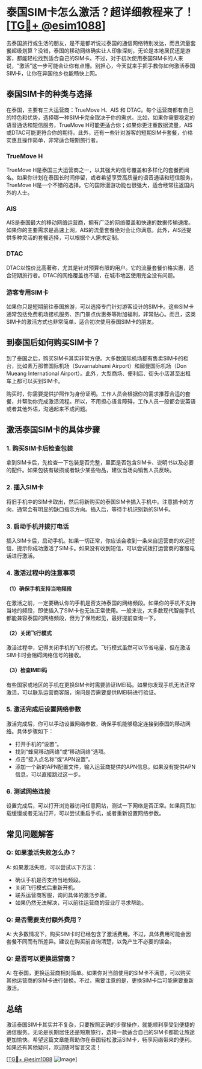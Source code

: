 # 泰国SIM卡怎么激活？超详细教程来了！[[TG💪+ @esim1088](https://t.me/s/esim1088)]

去泰国旅行或生活的朋友，是不是都听说过泰国的通信网络特别发达，而且流量套餐超级划算？没错，泰国的移动网络确实让人印象深刻，无论是本地居民还是游客，都能轻松找到适合自己的SIM卡。不过，对于初次使用泰国SIM卡的人来说，“激活”这一步可能会让你有点懵。别担心，今天就来手把手教你如何激活泰国SIM卡，让你在异国他乡也能畅快上网。

## 泰国SIM卡的种类与选择

在泰国，主要有三大运营商：TrueMove H、AIS 和 DTAC。每个运营商都有自己的特色和优势，选择哪一种SIM卡完全取决于你的需求。比如，如果你需要稳定的语音通话和短信服务，TrueMove H可能更适合你；如果你更注重数据流量，AIS或DTAC可能更符合你的期待。此外，还有一些针对游客的短期SIM卡套餐，价格实惠且操作简单，非常适合短期旅行者。

### TrueMove H

TrueMove H是泰国三大运营商之一，以其强大的信号覆盖和多样化的套餐而闻名。如果你计划在泰国长时间停留，或者希望享受高质量的语音通话和短信服务，TrueMove H是一个不错的选择。它的国际漫游功能也很强大，适合经常往返国内外的人士。

### AIS

AIS是泰国最大的移动网络运营商，拥有广泛的网络覆盖和快速的数据传输速度。如果你的主要需求是高速上网，AIS的流量套餐绝对会让你满意。此外，AIS还提供多种灵活的套餐选择，可以根据个人需求定制。

### DTAC

DTAC以性价比高著称，尤其是针对预算有限的用户。它的流量套餐价格实惠，适合短期旅行者。DTAC的网络覆盖也不错，在城市地区使用完全没有问题。

### 游客专用SIM卡

如果你只是短期前往泰国旅游，可以选择专门针对游客设计的SIM卡。这些SIM卡通常包括免费机场接机服务、热门景点优惠券等附加福利，非常贴心。而且，这类SIM卡的激活方式也非常简单，适合初次使用泰国SIM卡的朋友。

## 到泰国后如何购买SIM卡？

到了泰国之后，购买SIM卡其实非常方便。大多数国际机场都有售卖SIM卡的柜台，比如素万那普国际机场（Suvarnabhumi Airport）和廊曼国际机场（Don Mueang International Airport）。此外，大型商场、便利店、街头小店甚至出租车上都可以买到SIM卡。

购买时，你需要提供护照作为身份证明。工作人员会根据你的需求推荐合适的套餐，并帮助你完成激活流程。所以，不用担心语言障碍，工作人员一般都会说英语或者其他外语，沟通起来不成问题。

## 激活泰国SIM卡的具体步骤

### 1. 购买SIM卡后检查包装

拿到SIM卡后，先检查一下包装是否完整，里面是否包含SIM卡、说明书以及必要的配件。如果包装有破损或者缺少某些物品，建议当场向销售人员反映。

### 2. 插入SIM卡

将旧手机中的SIM卡取出，然后将新购买的泰国SIM卡插入手机中。注意插卡的方向，通常会有明显的缺口指示方向。插入后，等待手机识别新的SIM卡。

### 3. 启动手机并拨打电话

插入SIM卡后，启动手机。如果一切正常，你应该会收到一条来自运营商的欢迎短信，提示你成功激活了SIM卡。如果没有收到短信，可以尝试拨打运营商的客服电话进行激活。

### 4. 激活过程中的注意事项

#### （1）确保手机支持当地频段

在激活之前，一定要确认你的手机是否支持泰国的网络频段。如果你的手机不支持当地的频段，即使插入了SIM卡也无法正常使用。一般来说，大多数现代智能手机都能兼容泰国的网络频段，但为了保险起见，最好提前查询一下。

#### （2）关闭飞行模式

激活过程中，记得关闭手机的飞行模式。飞行模式虽然可以节省电量，但在激活SIM卡时会阻碍网络信号的接收。

#### （3）检查IMEI码

有些国家或地区的手机在更换SIM卡时需要验证IMEI码。如果你发现手机无法正常激活，可以联系运营商客服，询问是否需要提供IMEI码进行验证。

### 5. 激活完成后设置网络参数

激活完成后，你可以手动设置网络参数，确保手机能够稳定连接到泰国的移动网络。具体步骤如下：

- 打开手机的“设置”。
- 找到“蜂窝移动网络”或“移动网络”选项。
- 点击“接入点名称”或“APN设置”。
- 添加一个新的APN配置文件，输入运营商提供的APN信息。如果没有提供APN信息，可以直接跳过这一步。

### 6. 测试网络连接

设置完成后，可以打开浏览器访问任意网站，测试一下网络是否正常。如果网页加载缓慢或者无法打开，可以尝试重启手机，或者重新设置网络参数。

## 常见问题解答

### Q: 如果激活失败怎么办？

A: 如果激活失败，可以尝试以下方法：
- 确认手机是否支持当地频段。
- 关闭飞行模式后重新开机。
- 联系运营商客服，询问具体的激活步骤。
- 如果仍然无法解决，可以前往运营商的营业厅寻求帮助。

### Q: 是否需要支付额外费用？

A: 大多数情况下，购买SIM卡时已经包含了激活费用。不过，具体费用可能会因套餐不同而有所差异。建议在购买前咨询清楚，以免产生不必要的误会。

### Q: 是否可以更换运营商？

A: 在泰国，更换运营商相对简单。如果你对当前使用的SIM卡不满意，可以购买其他运营商的SIM卡进行替换。不过，需要注意的是，更换SIM卡后可能需要重新激活。

## 总结

激活泰国SIM卡其实并不复杂，只要按照正确的步骤操作，就能顺利享受到便捷的通信服务。无论是长期居住还是短期旅行，选择一款适合自己的SIM卡都能让旅途更加愉快。希望这篇文章能帮助你在泰国轻松激活SIM卡，畅享网络带来的便利。如果还有其他疑问，欢迎随时留言交流！

[[TG💪+ @esim1088](https://t.me/s/esim1088) ![Image](https://i.postimg.cc/4NQfJmqS/Snipaste-2025-05-13-00-14-12.png)]